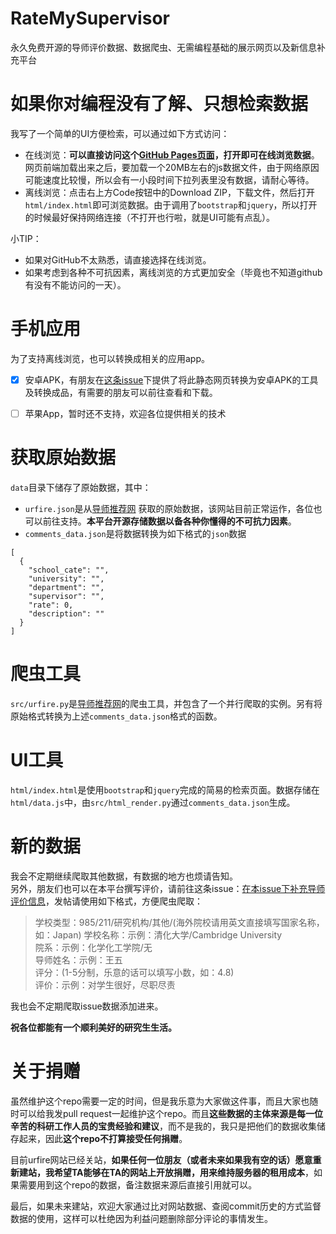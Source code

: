 # RateMySupervisor
永久免费开源的导师评价数据、数据爬虫、无需编程基础的展示网页以及新信息补充平台

# 如果你对编程没有了解、只想检索数据

我写了一个简单的UI方便检索，可以通过如下方式访问：

+ 在线浏览：**可以直接访问这个[GitHub Pages页面](https://kgco.github.io/RateMySupervisor/)，打开即可在线浏览数据**。网页前端加载出来之后，要加载一个20MB左右的js数据文件，由于网络原因可能速度比较慢，所以会有一小段时间下拉列表里没有数据，请耐心等待。
+ 离线浏览：点击右上方Code按钮中的Download ZIP，下载文件，然后打开`html/index.html`即可浏览数据。由于调用了`bootstrap`和`jquery`，所以打开的时候最好保持网络连接（不打开也行啦，就是UI可能有点乱）。

小TIP：

+ 如果对GitHub不太熟悉，请直接选择在线浏览。
+ 如果考虑到各种不可抗因素，离线浏览的方式更加安全（毕竟也不知道github有没有不能访问的一天）。

# 手机应用

为了支持离线浏览，也可以转换成相关的应用app。
- [x] 安卓APK，有朋友在[这条issue](https://github.com/kgco/RateMySupervisor/issues/6)下提供了将此静态网页转换为安卓APK的工具及转换成品，有需要的朋友可以前往查看和下载。
- [ ] 苹果App，暂时还不支持，欢迎各位提供相关的技术


# 获取原始数据
`data`目录下储存了原始数据，其中：
- `urfire.json`是从[导师推荐网](https://www.urfire.com/) 获取的原始数据，该网站目前正常运作，各位也可以前往支持。**本平台开源存储数据以备各种你懂得的不可抗力因素**。
- `comments_data.json`是将数据转换为如下格式的`json`数据
```
[
  {
    "school_cate": "", 
    "university": "", 
    "department": "", 
    "supervisor": "", 
    "rate": 0, 
    "description": ""
  }
]
```

# 爬虫工具
`src/urfire.py`是[导师推荐网](https://www.urfire.com/)的爬虫工具，并包含了一个并行爬取的实例。另有将原始格式转换为上述`comments_data.json`格式的函数。

# UI工具
`html/index.html`是使用`bootstrap`和`jquery`完成的简易的检索页面。数据存储在`html/data.js`中，由`src/html_render.py`通过`comments_data.json`生成。

# 新的数据
我会不定期继续爬取其他数据，有数据的地方也烦请告知。  
另外，朋友们也可以在本平台撰写评价，请前往这条issue：[在本issue下补充导师评价信息](https://github.com/kgco/RateMySupervisor/issues/1)，发帖请使用如下格式，方便爬虫爬取：
>学校类型：985/211/研究机构/其他/(海外院校请用英文直接填写国家名称，如：Japan)
>学校名称：示例：清化大学/Cambridge University  
>院系：示例：化学化工学院/无  
>导师姓名：示例：王五  
>评分：(1-5分制，乐意的话可以填写小数，如：4.8)  
>评价：示例：对学生很好，尽职尽责  

我也会不定期爬取issue数据添加进来。

**祝各位都能有一个顺利美好的研究生生活。**

# 关于捐赠
虽然维护这个repo需要一定的时间，但是我乐意为大家做这件事，而且大家也随时可以给我发pull request一起维护这个repo。而且**这些数据的主体来源是每一位辛苦的科研工作人员的宝贵经验和建议**，而不是我的，我只是把他们的数据收集储存起来，因此**这个repo不打算接受任何捐赠**。

目前urfire网站已经关站，**如果任何一位朋友（或者未来如果我有空的话）愿意重新建站，我希望TA能够在TA的网站上开放捐赠，用来维持服务器的租用成本**，如果需要用到这个repo的数据，备注数据来源后直接引用就可以。

最后，如果未来建站，欢迎大家通过比对网站数据、查阅commit历史的方式监督数据的使用，这样可以杜绝因为利益问题删除部分评论的事情发生。
